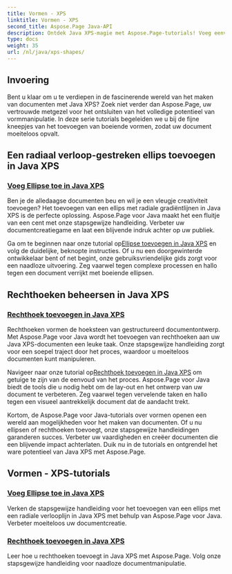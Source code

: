 ```yaml
---
title: Vormen - XPS
linktitle: Vormen - XPS
second_title: Aspose.Page Java-API
description: Ontdek Java XPS-magie met Aspose.Page-tutorials! Voeg eenvoudig boeiende ellipsen en rechthoeken toe. Verbeter het maken van documenten met onze stapsgewijze handleidingen.
type: docs
weight: 35
url: /nl/java/xps-shapes/
---
```

## Invoering

Bent u klaar om u te verdiepen in de fascinerende wereld van het maken van documenten met Java XPS? Zoek niet verder dan Aspose.Page, uw vertrouwde metgezel voor het ontsluiten van het volledige potentieel van vormmanipulatie. In deze serie tutorials begeleiden we u bij de fijne kneepjes van het toevoegen van boeiende vormen, zodat uw document moeiteloos opvalt.

## Een radiaal verloop-gestreken ellips toevoegen in Java XPS

### [Voeg Ellipse toe in Java XPS](./add-ellipse/)

Ben je de alledaagse documenten beu en wil je een vleugje creativiteit toevoegen? Het toevoegen van een ellips met radiale gradiëntlijnen in Java XPS is de perfecte oplossing. Aspose.Page voor Java maakt het een fluitje van een cent met onze stapsgewijze handleiding. Verbeter uw documentcreatiegame en laat een blijvende indruk achter op uw publiek.

 Ga om te beginnen naar onze tutorial op[Ellipse toevoegen in Java XPS](./add-ellipse/) en volg de duidelijke, beknopte instructies. Of u nu een doorgewinterde ontwikkelaar bent of net begint, onze gebruiksvriendelijke gids zorgt voor een naadloze uitvoering. Zeg vaarwel tegen complexe processen en hallo tegen een document verrijkt met boeiende ellipsen.

## Rechthoeken beheersen in Java XPS

### [Rechthoek toevoegen in Java XPS](./add-rectangle/)

Rechthoeken vormen de hoeksteen van gestructureerd documentontwerp. Met Aspose.Page voor Java wordt het toevoegen van rechthoeken aan uw Java XPS-documenten een leuke taak. Onze stapsgewijze handleiding zorgt voor een soepel traject door het proces, waardoor u moeiteloos documenten kunt manipuleren.

Navigeer naar onze tutorial op[Rechthoek toevoegen in Java XPS](./add-rectangle/) om getuige te zijn van de eenvoud van het proces. Aspose.Page voor Java biedt de tools die u nodig hebt om de lay-out en het ontwerp van uw document te verbeteren. Zeg vaarwel tegen vervelende taken en hallo tegen een visueel aantrekkelijk document dat de aandacht trekt.

Kortom, de Aspose.Page voor Java-tutorials over vormen openen een wereld aan mogelijkheden voor het maken van documenten. Of u nu ellipsen of rechthoeken toevoegt, onze stapsgewijze handleidingen garanderen succes. Verbeter uw vaardigheden en creëer documenten die een blijvende impact achterlaten. Duik nu in de tutorials en ontgrendel het ware potentieel van Java XPS met Aspose.Page.
## Vormen - XPS-tutorials
### [Voeg Ellipse toe in Java XPS](./add-ellipse/)
Verken de stapsgewijze handleiding voor het toevoegen van een ellips met een radiale verlooplijn in Java XPS met behulp van Aspose.Page voor Java. Verbeter moeiteloos uw documentcreatie.
### [Rechthoek toevoegen in Java XPS](./add-rectangle/)
Leer hoe u rechthoeken toevoegt in Java XPS met Aspose.Page. Volg onze stapsgewijze handleiding voor naadloze documentmanipulatie.